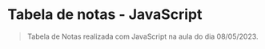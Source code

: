 # Tabela de notas - JavaScript
> Tabela de Notas realizada com JavaScript na aula do dia 08/05/2023.
